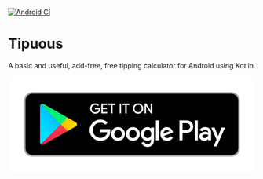 [![Android CI](https://github.com/JoshLudahl/tipuous/actions/workflows/android.yml/badge.svg)](https://github.com/JoshLudahl/tipuous/actions/workflows/android.yml)


# Tipuous
A basic and useful, add-free, free tipping calculator for Android using Kotlin.

[![Play Store](https://github.com/JoshLudahl/tipuous/blob/master/google-play-badge.png)](https://play.google.com/store/apps/details?id=com.tips.tipuous)